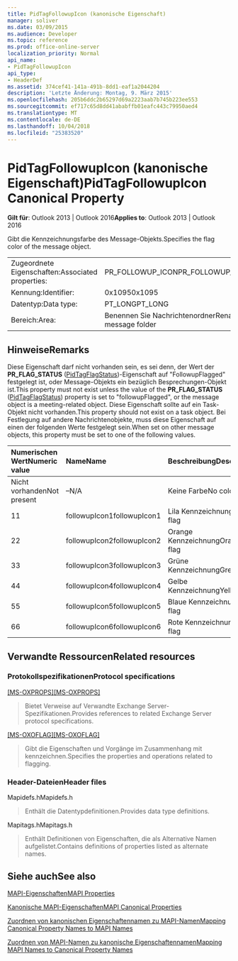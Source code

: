 ```yaml
---
title: PidTagFollowupIcon (kanonische Eigenschaft)
manager: soliver
ms.date: 03/09/2015
ms.audience: Developer
ms.topic: reference
ms.prod: office-online-server
localization_priority: Normal
api_name:
- PidTagFollowupIcon
api_type:
- HeaderDef
ms.assetid: 374cef41-141a-491b-8dd1-eaf1a2044204
description: 'Letzte Änderung: Montag, 9. März 2015'
ms.openlocfilehash: 205b6ddc2b65297d69a2223aab7b745b223ee553
ms.sourcegitcommit: ef717c65d8dd41ababffb01eafc443c79950aed4
ms.translationtype: MT
ms.contentlocale: de-DE
ms.lasthandoff: 10/04/2018
ms.locfileid: "25383520"
---
```

# <a name="pidtagfollowupicon-canonical-property"></a><span data-ttu-id="9403f-103">PidTagFollowupIcon (kanonische Eigenschaft)</span><span class="sxs-lookup"><span data-stu-id="9403f-103">PidTagFollowupIcon Canonical Property</span></span>

  
  
<span data-ttu-id="9403f-104">**Gilt für**: Outlook 2013 | Outlook 2016</span><span class="sxs-lookup"><span data-stu-id="9403f-104">**Applies to**: Outlook 2013 | Outlook 2016</span></span> 
  
<span data-ttu-id="9403f-105">Gibt die Kennzeichnungsfarbe des Message-Objekts.</span><span class="sxs-lookup"><span data-stu-id="9403f-105">Specifies the flag color of the message object.</span></span>
  
|||
|:-----|:-----|
|<span data-ttu-id="9403f-106">Zugeordnete Eigenschaften:</span><span class="sxs-lookup"><span data-stu-id="9403f-106">Associated properties:</span></span>  <br/> |<span data-ttu-id="9403f-107">PR_FOLLOWUP_ICON</span><span class="sxs-lookup"><span data-stu-id="9403f-107">PR_FOLLOWUP_ICON</span></span>  <br/> |
|<span data-ttu-id="9403f-108">Kennung:</span><span class="sxs-lookup"><span data-stu-id="9403f-108">Identifier:</span></span>  <br/> |<span data-ttu-id="9403f-109">0x1095</span><span class="sxs-lookup"><span data-stu-id="9403f-109">0x1095</span></span>  <br/> |
|<span data-ttu-id="9403f-110">Datentyp:</span><span class="sxs-lookup"><span data-stu-id="9403f-110">Data type:</span></span>  <br/> |<span data-ttu-id="9403f-111">PT_LONG</span><span class="sxs-lookup"><span data-stu-id="9403f-111">PT_LONG</span></span>  <br/> |
|<span data-ttu-id="9403f-112">Bereich:</span><span class="sxs-lookup"><span data-stu-id="9403f-112">Area:</span></span>  <br/> |<span data-ttu-id="9403f-113">Benennen Sie Nachrichtenordner</span><span class="sxs-lookup"><span data-stu-id="9403f-113">Rename message folder</span></span>  <br/> |
   
## <a name="remarks"></a><span data-ttu-id="9403f-114">Hinweise</span><span class="sxs-lookup"><span data-stu-id="9403f-114">Remarks</span></span>

<span data-ttu-id="9403f-115">Diese Eigenschaft darf nicht vorhanden sein, es sei denn, der Wert der **PR_FLAG_STATUS** ([PidTagFlagStatus](pidtagflagstatus-canonical-property.md))-Eigenschaft auf "FollowupFlagged" festgelegt ist, oder Message-Objekts ein bezüglich Besprechungen-Objekt ist.</span><span class="sxs-lookup"><span data-stu-id="9403f-115">This property must not exist unless the value of the **PR_FLAG_STATUS** ([PidTagFlagStatus](pidtagflagstatus-canonical-property.md)) property is set to "followupFlagged", or the message object is a meeting-related object.</span></span> <span data-ttu-id="9403f-116">Diese Eigenschaft sollte auf ein Task-Objekt nicht vorhanden.</span><span class="sxs-lookup"><span data-stu-id="9403f-116">This property should not exist on a task object.</span></span> <span data-ttu-id="9403f-117">Bei Festlegung auf andere Nachrichtenobjekte, muss diese Eigenschaft auf einen der folgenden Werte festgelegt sein.</span><span class="sxs-lookup"><span data-stu-id="9403f-117">When set on other message objects, this property must be set to one of the following values.</span></span>
  
|<span data-ttu-id="9403f-118">**Numerischen Wert**</span><span class="sxs-lookup"><span data-stu-id="9403f-118">**Numeric value**</span></span>|<span data-ttu-id="9403f-119">**Name**</span><span class="sxs-lookup"><span data-stu-id="9403f-119">**Name**</span></span>|<span data-ttu-id="9403f-120">**Beschreibung**</span><span class="sxs-lookup"><span data-stu-id="9403f-120">**Description**</span></span>|
|:-----|:-----|:-----|
|<span data-ttu-id="9403f-121">Nicht vorhanden</span><span class="sxs-lookup"><span data-stu-id="9403f-121">Not present</span></span>  <br/> |<span data-ttu-id="9403f-122">–</span><span class="sxs-lookup"><span data-stu-id="9403f-122">N/A</span></span>  <br/> |<span data-ttu-id="9403f-123">Keine Farbe</span><span class="sxs-lookup"><span data-stu-id="9403f-123">No color</span></span>  <br/> |
|<span data-ttu-id="9403f-124">1</span><span class="sxs-lookup"><span data-stu-id="9403f-124">1</span></span>  <br/> |<span data-ttu-id="9403f-125">followupIcon1</span><span class="sxs-lookup"><span data-stu-id="9403f-125">followupIcon1</span></span>  <br/> |<span data-ttu-id="9403f-126">Lila Kennzeichnung</span><span class="sxs-lookup"><span data-stu-id="9403f-126">Purple flag</span></span>  <br/> |
|<span data-ttu-id="9403f-127">2</span><span class="sxs-lookup"><span data-stu-id="9403f-127">2</span></span>  <br/> |<span data-ttu-id="9403f-128">followupIcon2</span><span class="sxs-lookup"><span data-stu-id="9403f-128">followupIcon2</span></span>  <br/> |<span data-ttu-id="9403f-129">Orange Kennzeichnung</span><span class="sxs-lookup"><span data-stu-id="9403f-129">Orange flag</span></span>  <br/> |
|<span data-ttu-id="9403f-130">3</span><span class="sxs-lookup"><span data-stu-id="9403f-130">3</span></span>  <br/> |<span data-ttu-id="9403f-131">followupIcon3</span><span class="sxs-lookup"><span data-stu-id="9403f-131">followupIcon3</span></span>  <br/> |<span data-ttu-id="9403f-132">Grüne Kennzeichnung</span><span class="sxs-lookup"><span data-stu-id="9403f-132">Green flag</span></span>  <br/> |
|<span data-ttu-id="9403f-133">4</span><span class="sxs-lookup"><span data-stu-id="9403f-133">4</span></span>  <br/> |<span data-ttu-id="9403f-134">followupIcon4</span><span class="sxs-lookup"><span data-stu-id="9403f-134">followupIcon4</span></span>  <br/> |<span data-ttu-id="9403f-135">Gelbe Kennzeichnung</span><span class="sxs-lookup"><span data-stu-id="9403f-135">Yellow flag</span></span>  <br/> |
|<span data-ttu-id="9403f-136">5</span><span class="sxs-lookup"><span data-stu-id="9403f-136">5</span></span>  <br/> |<span data-ttu-id="9403f-137">followupIcon5</span><span class="sxs-lookup"><span data-stu-id="9403f-137">followupIcon5</span></span>  <br/> |<span data-ttu-id="9403f-138">Blaue Kennzeichnung</span><span class="sxs-lookup"><span data-stu-id="9403f-138">Blue flag</span></span>  <br/> |
|<span data-ttu-id="9403f-139">6</span><span class="sxs-lookup"><span data-stu-id="9403f-139">6</span></span>  <br/> |<span data-ttu-id="9403f-140">followupIcon6</span><span class="sxs-lookup"><span data-stu-id="9403f-140">followupIcon6</span></span>  <br/> |<span data-ttu-id="9403f-141">Rote Kennzeichnung</span><span class="sxs-lookup"><span data-stu-id="9403f-141">Red flag</span></span>  <br/> |
   
## <a name="related-resources"></a><span data-ttu-id="9403f-142">Verwandte Ressourcen</span><span class="sxs-lookup"><span data-stu-id="9403f-142">Related resources</span></span>

### <a name="protocol-specifications"></a><span data-ttu-id="9403f-143">Protokollspezifikationen</span><span class="sxs-lookup"><span data-stu-id="9403f-143">Protocol specifications</span></span>

<span data-ttu-id="9403f-144">[[MS-OXPROPS]](https://msdn.microsoft.com/library/f6ab1613-aefe-447d-a49c-18217230b148%28Office.15%29.aspx)</span><span class="sxs-lookup"><span data-stu-id="9403f-144">[[MS-OXPROPS]](https://msdn.microsoft.com/library/f6ab1613-aefe-447d-a49c-18217230b148%28Office.15%29.aspx)</span></span>
  
> <span data-ttu-id="9403f-145">Bietet Verweise auf Verwandte Exchange Server-Spezifikationen.</span><span class="sxs-lookup"><span data-stu-id="9403f-145">Provides references to related Exchange Server protocol specifications.</span></span>
    
<span data-ttu-id="9403f-146">[[MS-OXOFLAG]](https://msdn.microsoft.com/library/f1e50be4-ed30-4c2a-b5cb-8ff3aaaf9b91%28Office.15%29.aspx)</span><span class="sxs-lookup"><span data-stu-id="9403f-146">[[MS-OXOFLAG]](https://msdn.microsoft.com/library/f1e50be4-ed30-4c2a-b5cb-8ff3aaaf9b91%28Office.15%29.aspx)</span></span>
  
> <span data-ttu-id="9403f-147">Gibt die Eigenschaften und Vorgänge im Zusammenhang mit kennzeichnen.</span><span class="sxs-lookup"><span data-stu-id="9403f-147">Specifies the properties and operations related to flagging.</span></span>
    
### <a name="header-files"></a><span data-ttu-id="9403f-148">Header-Dateien</span><span class="sxs-lookup"><span data-stu-id="9403f-148">Header files</span></span>

<span data-ttu-id="9403f-149">Mapidefs.h</span><span class="sxs-lookup"><span data-stu-id="9403f-149">Mapidefs.h</span></span>
  
> <span data-ttu-id="9403f-150">Enthält die Datentypdefinitionen.</span><span class="sxs-lookup"><span data-stu-id="9403f-150">Provides data type definitions.</span></span>
    
<span data-ttu-id="9403f-151">Mapitags.h</span><span class="sxs-lookup"><span data-stu-id="9403f-151">Mapitags.h</span></span>
  
> <span data-ttu-id="9403f-152">Enthält Definitionen von Eigenschaften, die als Alternative Namen aufgelistet.</span><span class="sxs-lookup"><span data-stu-id="9403f-152">Contains definitions of properties listed as alternate names.</span></span>
    
## <a name="see-also"></a><span data-ttu-id="9403f-153">Siehe auch</span><span class="sxs-lookup"><span data-stu-id="9403f-153">See also</span></span>



[<span data-ttu-id="9403f-154">MAPI-Eigenschaften</span><span class="sxs-lookup"><span data-stu-id="9403f-154">MAPI Properties</span></span>](mapi-properties.md)
  
[<span data-ttu-id="9403f-155">Kanonische MAPI-Eigenschaften</span><span class="sxs-lookup"><span data-stu-id="9403f-155">MAPI Canonical Properties</span></span>](mapi-canonical-properties.md)
  
[<span data-ttu-id="9403f-156">Zuordnen von kanonischen Eigenschaftennamen zu MAPI-Namen</span><span class="sxs-lookup"><span data-stu-id="9403f-156">Mapping Canonical Property Names to MAPI Names</span></span>](mapping-canonical-property-names-to-mapi-names.md)
  
[<span data-ttu-id="9403f-157">Zuordnen von MAPI-Namen zu kanonische Eigenschaftennamen</span><span class="sxs-lookup"><span data-stu-id="9403f-157">Mapping MAPI Names to Canonical Property Names</span></span>](mapping-mapi-names-to-canonical-property-names.md)

